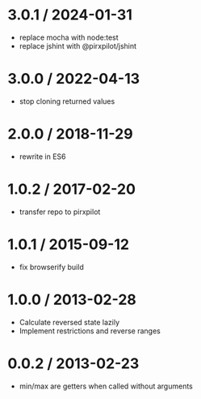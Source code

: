 
3.0.1 / 2024-01-31
==================

 * replace mocha with node:test
 * replace jshint with @pirxpilot/jshint

3.0.0 / 2022-04-13
==================

 * stop cloning returned values

2.0.0 / 2018-11-29
==================

 * rewrite in ES6

1.0.2 / 2017-02-20
==================

 * transfer repo to pirxpilot

1.0.1 / 2015-09-12
==================

 * fix browserify build

1.0.0 / 2013-02-28 
==================

 * Calculate reversed state lazily
 * Implement restrictions and reverse ranges

0.0.2 / 2013-02-23 
==================

 * min/max are getters when called without arguments
